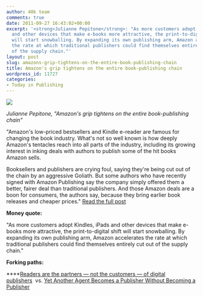 ```yaml
---
author: 40k team
comments: true
date: 2011-09-27 16:43:02+00:00
excerpt: '<strong>Julianne Pepitone</strong>: "As more customers adopt Kindles, iPads
  and other devices that make e-books more attractive, the print-to-digital shift
  will start snowballing. By expanding its own publishing arm, Amazon accelerates
  the rate at which traditional publishers could find themselves entirely cut out
  of the supply chain."'
layout: post
slug: amazons-grip-tightens-on-the-entire-book-publishing-chain
title: Amazon's grip tightens on the entire book-publishing chain
wordpress_id: 11727
categories:
- Today in Publishing
---
```


![](http://www.40kbooks.com/wp-content/uploads/Publishing1.jpg)

_Julianne Pepitone, "Amazon's grip tightens on the entire book-publishing chain"_

"Amazon's low-priced bestsellers and Kindle e-reader are famous for changing the book industry. What's not so well known is how deeply Amazon's tentacles reach into all parts of the industry, including its growing interest in inking deals with authors to publish some of the hit books Amazon sells.

Booksellers and publishers are crying foul, saying they're being cut out of the chain by an aggressive Goliath. But some authors who have recently signed with Amazon Publishing say the company simply offered them a better, fairer deal than traditional publishers.
And those Amazon deals are a boon for consumers, the authors say, because they bring earlier book releases and cheaper prices."
[Read the full post](http://money.cnn.com/2011/09/27/technology/amazon_publishing/)

**Money quote:**

"As more customers adopt Kindles, iPads and other devices that make e-books more attractive, the print-to-digital shift will start snowballing. By expanding its own publishing arm, Amazon accelerates the rate at which traditional publishers could find themselves entirely cut out of the supply chain."

**Forking paths:**

****[Readers are the partners — not the customers — of digital publishers](http://www.40kbooks.com/?p=11644)  vs. [Yet Another Agent Becomes a Publisher Without Becoming a Publisher](http://j.mp/qAW8tZ)
